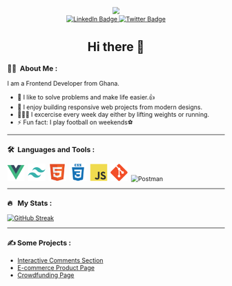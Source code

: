 <div id="header" align="center">
  <img src="https://media.giphy.com/media/USV0ym3bVWQJJmNu3N/giphy.gif" width="100"/>
</div>

<div id="badges" align="center">
  <a href="https://www.linkedin.com/in/kofiquist/">
    <img src="https://img.shields.io/badge/LinkedIn-blue?style=for-the-badge&logo=linkedin&logoColor=white" alt="LinkedIn Badge"/>
  </a>
  <a href="https://twitter.com/guytito_">
    <img src="https://img.shields.io/badge/Twitter-blue?style=for-the-badge&logo=twitter&logoColor=white" alt="Twitter Badge"/>
  </a>
</div>

<div align="center">
  <h1>Hi there 👋</h1>
</div>


### :man_technologist: &nbsp;About Me :

I am a Frontend Developer from Ghana.

- 🔭 I like to solve problems and make life easier.👍
- 🌱 I enjoy building responsive web projects from modern designs.
- 🏋🏾‍♂️ I excercise every week day either by lifting weights or running.
- ⚡ Fun fact: I play football on weekends⚽


---

### 🛠 &nbsp;Languages and Tools :

<p>
   <img src="https://github.com/devicons/devicon/blob/master/icons/vuejs/vuejs-original.svg" title="vuejs" alt="vuejs" width="40" height="40"/>&nbsp;
   <img src="https://github.com/devicons/devicon/blob/master/icons/tailwindcss/tailwindcss-plain.svg"  title="tailwindcss" alt="tailwindcss" width="40" height="40"/>&nbsp;
  <img src="https://github.com/devicons/devicon/blob/master/icons/html5/html5-original.svg" title="HTML5" alt="HTML" width="40" height="40"/>&nbsp;
  <img src="https://github.com/devicons/devicon/blob/master/icons/css3/css3-plain-wordmark.svg"  title="CSS3" alt="CSS" width="40" height="40"/>&nbsp;
  <img src="https://github.com/devicons/devicon/blob/master/icons/javascript/javascript-original.svg" title="JavaScript" alt="JavaScript" width="40" height="40"/>&nbsp;
  <img src="https://github.com/devicons/devicon/blob/master/icons/git/git-original.svg" title="Git" alt="Git" width="40" height="40"/>&nbsp;
  <img src="https://www.vectorlogo.zone/logos/getpostman/getpostman-icon.svg" title="Postman"  alt="Postman" width="40" height="40"/>&nbsp;
</p>

---

### 🔥 &nbsp; My Stats :
[![GitHub Streak](http://github-readme-streak-stats.herokuapp.com?user=guytito&theme=dark&background=000000)](https://git.io/streak-stats)

---


### ✍️ Some Projects : 
- [Interactive Comments Section](https://interactive-comments-fm.netlify.app/)
- [E-commerce Product Page](https://product-page-fm.netlify.app/)
- [Crowdfunding Page](http://crowdfund-fm.netlify.app/)

